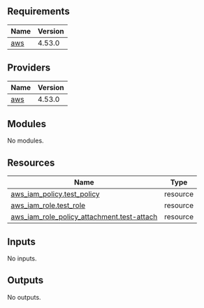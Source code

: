 <!-- BEGIN_TF_DOCS -->
## Requirements

| Name | Version |
|------|---------|
| <a name="requirement_aws"></a> [aws](#requirement\_aws) | 4.53.0 |

## Providers

| Name | Version |
|------|---------|
| <a name="provider_aws"></a> [aws](#provider\_aws) | 4.53.0 |

## Modules

No modules.

## Resources

| Name | Type |
|------|------|
| [aws_iam_policy.test_policy](https://registry.terraform.io/providers/hashicorp/aws/4.53.0/docs/resources/iam_policy) | resource |
| [aws_iam_role.test_role](https://registry.terraform.io/providers/hashicorp/aws/4.53.0/docs/resources/iam_role) | resource |
| [aws_iam_role_policy_attachment.test-attach](https://registry.terraform.io/providers/hashicorp/aws/4.53.0/docs/resources/iam_role_policy_attachment) | resource |

## Inputs

No inputs.

## Outputs

No outputs.
<!-- END_TF_DOCS -->
